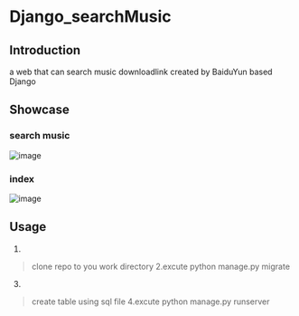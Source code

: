 # Django_searchMusic

## Introduction
a web that can search music downloadlink created by BaiduYun based Django
## Showcase

### search music
![image](https://github.com/user-attachments/assets/d37b3d99-763e-4924-b819-43726711a267)
### index
![image](https://github.com/user-attachments/assets/3612eab7-e686-4fc0-9811-f9c8a18ea306)

## Usage
1.
> clone repo to you work directory
2.excute
> python manage.py migrate
3.
> create table using sql file
4.excute
> python manage.py runserver


